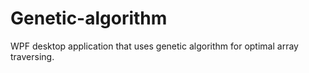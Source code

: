 # Genetic-algorithm
WPF desktop application that uses genetic algorithm for optimal array traversing.
